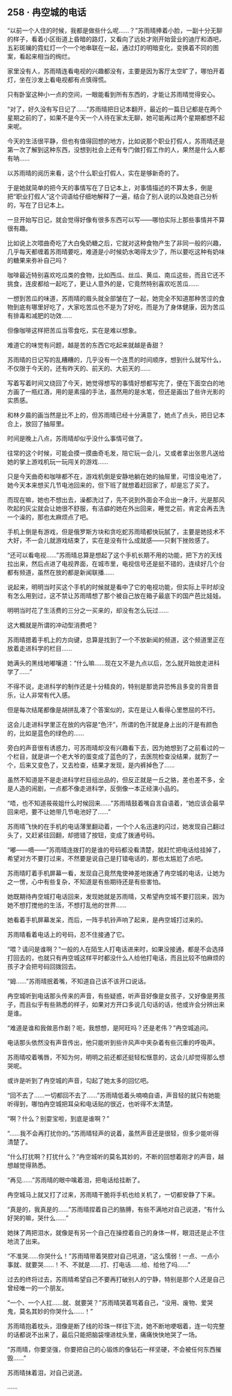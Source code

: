 ## 258 · 冉空城的电话

“以前一个人住的时候，我都是做些什么呢……？”苏雨晴捧着小脸，一副十分无聊的样子，看着小区街道上昏暗的路灯，又看向了远处才刚开始营业的迪厅和酒吧，五彩斑斓的霓虹灯一个一个地串联在一起，通过灯的明暗变化，变换着不同的图案，看起来相当的绚烂。

家里没有人，苏雨晴连看电视的兴趣都没有，主要是因为客厅太空旷了，哪怕开着灯，坐在沙发上看电视都有点慎得慌。

只有卧室这种小一点的空间，一眼能看到所有东西的，才能让苏雨晴觉得安心。

“对了，好久没有写日记了……”苏雨晴把日记本翻开，最近的一篇日记都是在两个星期之前的了，如果不是今天一个人待在家太无聊，她可能再过两个星期都想不起来呢。

今天的生活很平静，但也有值得回想的地方，比如说那个职业打假人，苏雨晴还是第一次了解到这种东西，没想到社会上还有专门做打假工作的人，果然是什么人都有呐……

以苏雨晴的阅历来看，这个什么职业打假人，实在是够新奇的了。

于是她就简单的把今天的事情写在了日记本上，对事情描述的不算太多，倒是把“职业打假人”这个词语给仔细地解释了一遍，结合了别人说的以及她自己分析的，写在了日记本上。

一旦开始写日记，就会觉得好像有很多东西可以写——哪怕实际上那些事情并不算很有趣。

比如说上次喂曲奇吃了大白兔奶糖之后，它就对这种食物产生了非同一般的兴趣，几乎每天都缠着苏雨晴要吃，难道是小时候奶水喝得太少了，所以要吃这种有奶味的糖果来弥补自己吗？

咖啡最近特别喜欢吃瓜类的食物，比如西瓜、丝瓜、黄瓜、南瓜这些，而且它还不挑食，连皮都给一起吃了，更让人意外的是，它竟然特别喜欢吃苦瓜……

一想到苦瓜的味道，苏雨晴的眉头就全部皱在了一起，她完全不知道那种苦涩的食物到底有哪里好吃了，大家吃苦瓜也不是为了好吃，而是为了身体健康，因为苦瓜有排毒和减肥的功效……

但像咖啡这样把苦瓜当零食吃，实在是难以想象。

难道它的味觉有问题，越是苦的东西它吃起来就越是香甜？

苏雨晴的日记写的乱糟糟的，几乎没有一个连贯的时间顺序，想到什么就写什么，不仅限于今天的，还有昨天的、前天的、大前天的……

写着写着时间又绕回了今天，她觉得想写的事情好想都写完了，便在下面空白的地方画了一瓶红酒，用的是素描的手法，虽然用的是水笔，但还是画出了些许光影的实质感。

和林夕晨的画当然是比不上的，但苏雨晴已经十分满意了，她点了点头，把日记本合上，放回了抽屉里。

时间是晚上八点，苏雨晴却似乎没什么事情可做了。

往常的这个时候，可能会摸一摸曲奇毛发，陪它玩一会儿，又或者拿出张思凡送给她的掌上游戏机玩一玩闯关的游戏……

只是今天曲奇和咖啡都不在，游戏机倒是安静地躺在她的抽屉里，可惜没电池了，她今天本来想买几节电池回来的，但下班了就想着赶回家了，却是忘了买了。

而现在嘛，她也不想出去，澡都洗过了，先不说到外面会不会出一身汗，光是那风吹起的灰尘就会让她很不舒服，有洁癖的她在外出回来，睡觉之前，肯定会再去洗一个澡的，那也太麻烦点了吧。

手机上倒是有游戏，但是俄罗斯方块和贪吃蛇苏雨晴都快玩腻了，主要是她技术不大好，不一会儿就游戏结束了，实在是没有什么成就感——只剩下挫败感了。

“还可以看电视……”苏雨晴总算是想起了这个手机长期不用的功能，把下方的天线拉出来，然后点进了电视界面，在城市里，电视信号还是挺不错的，连续好几个台都有频道，虽然在放的都是新闻联播……

说起来，明明当时买这个手机的时候就是看中了它的电视功能，但实际上平时却没有怎么用到过，这不禁让苏雨晴想了那个被自己放在箱子最底下的国产芭比娃娃。

明明当时花了生活费的三分之一买来的，却没有怎么玩过……

这大概就是所谓的冲动型消费吧？

苏雨晴摁着手机上的方向键，总算是找到了一个不放新闻的频道，这个频道里正在放着走进科学的栏目……

她满头的黑线地嘟嚷道：“什么嘛……现在又不是九点以后，怎么就开始放走进科学了……”

不得不说，走进科学的制作还是十分精良的，特别是那诡异恐怖且多变的背景音乐，让人非常有代入感。

但是每次结尾都像是胡拼乱凑了个答案似的，实在是让人看得心里憋屈的不行。

这会儿走进科学里正在放的内容是“色汗”，所谓的色汗就是身上出的汗是有颜色的，比如是蓝色的绿色的……

旁白的声音很有诱惑力，可苏雨晴却没有兴趣看下去，因为她想到了之前看过的一个栏目，就是讲一个老大爷的蛋变成了蓝色的了，去医院检查没结果，就割了一个，后来又变色了，又去检查，结果才发现，是内裤掉色了……

虽然不知道是不是走进科学栏目组出品的，但反正就是一丘之貉，差也差不多，全是人造的闹剧，一点都不像走进科学，反倒像一本正经演小品的。

“唔，也不知道莜莜姐什么时候回来……”苏雨晴鼓着嘴自言自语着，“她应该会最早回来吧，要不让她带几节电池好了……”

苏雨晴飞快的在手机的电话薄里翻动着，一个个人名迅速的闪过，她发现自己翻过头了，又赶紧往回翻，却摁错了按钮，变成了拨通号码。

“嘟——嘀——”苏雨晴连拨打的是谁的号码都没看清楚，就赶忙把电话给挂掉了，希望对方不要打过来，不然要是说自己是打错电话的，那也太尴尬了点吧。

苏雨晴盯着手机屏幕一看，发现自己竟然鬼使神差地拨通了冉空城的电话，让她为之一愣，心中有些复杂，不知道是有些期待还是有些害怕。

她既期待冉空城打电话回来，发现她就是苏雨晴，又希望冉空城不要打回来，因为她不想打搅他的生活，不想打乱他的世界……

她看着手机屏幕发呆，而后，一阵手机铃声响了起来，是冉空城打过来的。

苏雨晴看着电话上的号码，忍不住接通了它。

“喂？请问是谁啊？”一般的人在陌生人打电话进来时，如果没接通，都是不会选择打回去的，也就只有冉空城这样平时都没什么人给他打电话，而且比较不怕麻烦的孩子才会把号码回拨回去。

“姆……”苏雨晴抿着嘴，不知道自己该不该开口说话。

冉空城听到电话那头传来的声音，有些疑惑，听声音好像是女孩子，又好像是男孩子，而且似乎有些熟悉的样子，如果对方开口多说几句话的话，他或许会分辨出来是谁。

“难道是谁和我做恶作剧？呃，我想想，是阿旺吗？还是老伟？”冉空城追问。

电话那头依然没有声音传出，他只能听到些许风声中夹杂着有些沉重的呼吸声。

苏雨晴咬着嘴唇，不知为何，明明之前还都还挺轻松惬意的，这会儿却觉得那么想哭呢。

或许是听到了冉空城的声音，勾起了她太多的回忆吧。

“回不去了……一切都回不去了……”苏雨晴低着头喃喃自语，声音轻的就只有她能听得到，哪怕冉空城把耳朵和电话贴的很近，也听得不太清楚。

“啊？什么？别耍宝啦，到底是谁啊？”

“……我不会再打扰你的。”苏雨晴轻声的说着，虽然声音还是很轻，但多少能听得清楚了。

“什么打扰啊？打扰什么？”冉空城听的莫名其妙的，不断的回想着刚才的声音，越想越觉得熟悉。

“再见……”苏雨晴的眼中噙着泪，把电话给挂断了。

冉空城马上就又打了过来，苏雨晴干脆将手机也给关机了，一切都安静了下来。

“真是的，我真是的……”苏雨晴捏着自己的胳膊，有些不满地对自己说道，“有什么好哭的嘛，哭什么……”

她抹了两把泪水，就像是有另一个自己在操控着自己的身体一样，眼泪还是止不住地流了出来。

“不准哭……你哭什么！”苏雨晴带着哭腔对自己吼道，“这么懦弱！一点、一点小事就、就要哭……！不、不就是……打、打电话……给、给他了吗……”

过去的终将过去，苏雨晴希望自己不要再打破别人的宁静，特别是那个人还是自己曾经唯一的一个朋友。

“一个、一个人扛……就、就要哭？”苏雨晴哭着骂着自己，“没用、废物、爱哭鬼，莫名其妙的你哭什么……！”

苏雨晴抱着枕头，泪像是断了线的珍珠一样往下流，她不断地哽咽着，连一句完整的话都说不出来了，最后只能把脑袋埋进枕头里，痛痛快快地哭了一场。

“苏雨晴，你要坚强，你要把自己的心锻炼的像钻石一样坚硬，不会被任何东西摧毁……”

苏雨晴抹着泪，对自己说道。

……
